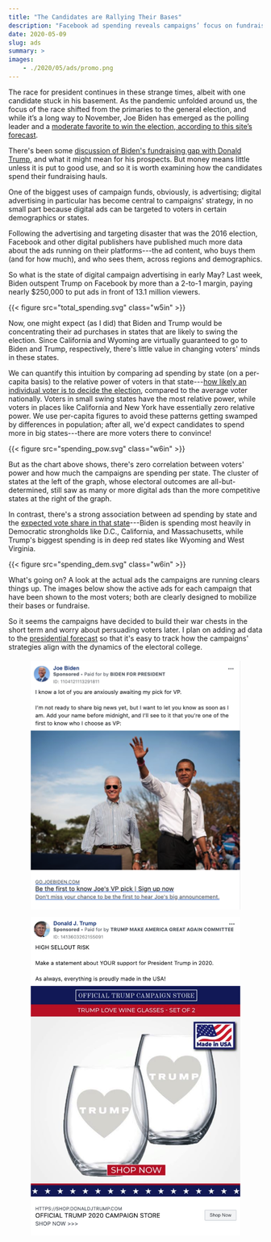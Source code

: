 ```yaml
---
title: "The Candidates are Rallying Their Bases"
description: "Facebook ad spending reveals campaigns’ focus on fundraising over persuasion."
date: 2020-05-09
slug: ads
summary: >
images:
    - ./2020/05/ads/promo.png
---
```


<span class="leadin">The race for president continues in these strange
times</span>, albeit with one candidate stuck in his basement.  As the pandemic
unfolded around us, the focus of the race shifted from the primaries to the
general election, and while it&rsquo;s a long way to November, Joe Biden has
emerged as the polling leader and a [moderate favorite to win the election,
according to this site&rsquo;s forecast](/projects/president-20/).

There's been some [discussion of Biden's fundraising gap with Donald
Trump](https://www.wsj.com/articles/before-coronavirushit-joe-biden-raked-in-campaign-cash-in-march-11587461403),
and what it might mean for his prospects.  But money means little unless it is 
put to good use, and so it is worth examining how the candidates spend their
fundraising hauls.

One of the biggest uses of campaign funds, obviously, is advertising; digital
advertising in particular has become central to campaigns' strategy, in no small
part because digital ads can be targeted to voters in certain demographics or
states.

Following the advertising and targeting disaster that was the 2016 election,
Facebook and other digital publishers have published much more data about the 
ads running on their platforms---the ad content, who buys them (and for how much), 
and who sees them, across regions and demographics.  

So what is the state of digital campaign advertising in early May? Last week,
Biden outspent Trump on Facebook by more than a 2-to-1 margin, paying nearly
$250,000 to put ads in front of 13.1 million viewers.

{{< figure src="total_spending.svg" class="w5in" >}}

Now, one might expect (as I did) that Biden and Trump would be concentrating
their ad purchases in states that are likely to swing the election.  Since
California and Wyoming are virtually guaranteed to go to Biden and Trump,
respectively, there's little value in changing voters' minds in these states.

We can quantify this intuition by comparing ad spending by state (on a
per-capita basis) to the relative power of voters in that state---[how likely
an individual voter is to decide the election](/projects/president-20/#state-forecasts), 
compared to the average voter nationally.  Voters in small swing states have
the most relative power, while voters in places like California and New York
have essentially zero relative power. We use per-capita figures to avoid these
patterns getting swamped by differences in population; after all, we'd expect
candidates to spend more in big states---there are more voters there to
convince!

{{< figure src="spending_pow.svg" class="w6in" >}}

But as the chart above shows, there's zero correlation between voters' power
and how much the campaigns are spending per state. The cluster of states at the
left of the graph, whose electoral outcomes are all-but-determined, still saw
as many or more digital ads than the more competitive states at the right of
the graph.

In contrast, there's a strong association between ad spending by state and the 
[expected vote share in that state](/projects/president-20/#state-forecasts)---Biden 
is spending most heavily in Democratic strongholds like D.C., California, and
Massachusetts, while Trump's biggest spending is in deep red states like
Wyoming and West Virginia.

{{< figure src="spending_dem.svg" class="w6in" >}}

What's going on? A look at the actual ads the campaigns are running clears
things up.  The images below show the active ads for each campaign that have
been shown to the most voters; both are clearly designed to mobilize their
bases or fundraise. 

So it seems the campaigns have decided to build their war chests in the short
term and worry about persuading voters later.  I plan on adding ad data to the 
[presidential forecast](/projects/president-20/) so that it's easy to track
how the campaigns' strategies align with the dynamics of the electoral college.

<figure style="flex-direction: row; flex-wrap: wrap; align-items: flex-start;">
<img src="biden_ad.png" style="width: 4.75in; background: #fff; clip-path: inset(1%);">
<img src="trump_ad.png" style="width: 4.75in; background: #fff; clip-path: inset(1%);">
</figure>
